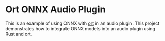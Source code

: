 # Ort ONNX Audio Plugin

This is an example of using ONNX with [ort](https://github.com/pykeio/ort) in an audio plugin. This project demonstrates how to integrate ONNX models into an audio plugin using Rust and ort.
